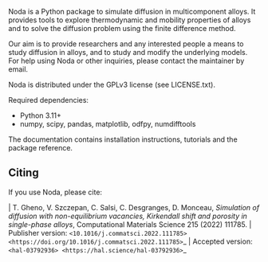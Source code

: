 Noda is a Python package to simulate diffusion in multicomponent alloys.
It provides tools to explore thermodynamic and mobility properties of alloys
and to solve the diffusion problem using the finite difference method.

Our aim is to provide researchers and any interested people a means to study
diffusion in alloys, and to study and modify the underlying models. For help
using Noda or other inquiries, please contact the maintainer by email.

Noda is distributed under the GPLv3 license (see LICENSE.txt).

Required dependencies:

* Python 3.11+
* numpy, scipy, pandas, matplotlib, odfpy, numdifftools

The documentation contains installation instructions, tutorials and
the package reference.

Citing
------

If you use Noda, please cite:

| T. Gheno, V. Szczepan, C. Salsi, C. Desgranges, D. Monceau,
  *Simulation of diffusion with non-equilibrium vacancies, Kirkendall shift and
  porosity in single-phase alloys*, Computational Materials Science 215 (2022)
  111785.
| Publisher version: `<10.1016/j.commatsci.2022.111785> <https://doi.org/10.1016/j.commatsci.2022.111785>`_
| Accepted version: `<hal-03792936> <https://hal.science/hal-03792936>`_